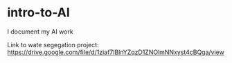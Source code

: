 # intro-to-AI
I document my AI work

Link to wate segegation project: https://drive.google.com/file/d/1ziaf7lBlnYZqzD1ZNOlmNNxyst4cBQga/view
